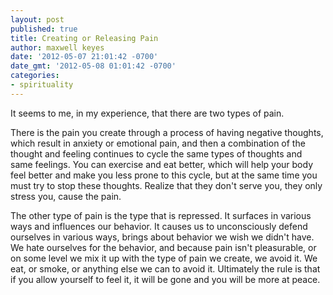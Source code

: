 ```yaml
---
layout: post
published: true
title: Creating or Releasing Pain
author: maxwell keyes
date: '2012-05-07 21:01:42 -0700'
date_gmt: '2012-05-08 01:01:42 -0700'
categories:
- spirituality
---
```


It seems to me, in my experience, that there are two types of pain.

There is the pain you create through a process of having negative thoughts,
which result in anxiety or emotional pain, and then a combination of the thought
and feeling continues to cycle the same types of thoughts and same feelings. You
can exercise and eat better, which will help your body feel better and make you
less prone to this cycle, but at the same time you must try to stop these
thoughts. Realize that they don't serve you, they only stress you, cause the
pain.

The other type of pain is the type that is repressed. It surfaces in various
ways and influences our behavior. It causes us to unconsciously defend ourselves
in various ways, brings about behavior we wish we didn't have. We hate ourselves
for the behavior, and because pain isn't pleasurable, or on some level we mix it
up with the type of pain we create, we avoid it. We eat, or smoke, or anything
else we can to avoid it. Ultimately the rule is that if you allow yourself to
feel it, it will be gone and you will be more at peace.
